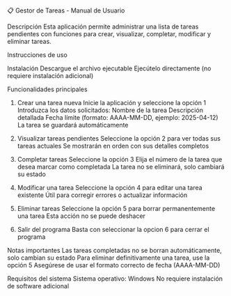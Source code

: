 
📋 Gestor de Tareas - Manual de Usuario

Descripción
Esta aplicación permite administrar una lista de tareas pendientes con funciones para crear, visualizar, completar, modificar y eliminar tareas.

Instrucciones de uso


Instalación
Descargue el archivo ejecutable
Ejecútelo directamente (no requiere instalación adicional)


Funcionalidades principales

1. Crear una tarea nueva
Inicie la aplicación y seleccione la opción 1
Introduzca los datos solicitados:
Nombre de la tarea
Descripción detallada
Fecha límite (formato: AAAA-MM-DD, ejemplo: 2025-04-12)
La tarea se guardará automáticamente


2. Visualizar tareas pendientes
Seleccione la opción 2 para ver todas sus tareas actuales
Se mostrarán en orden con sus detalles completos


3. Completar tareas
Seleccione la opción 3
Elija el número de la tarea que desea marcar como completada
La tarea no se eliminará, solo cambiará su estado


4. Modificar una tarea
Seleccione la opción 4 para editar una tarea existente
Útil para corregir errores o actualizar información


5. Eliminar tareas
Seleccione la opción 5 para borrar permanentemente una tarea
Esta acción no se puede deshacer

6. Salir del programa
Basta con seleccionar la opcion 6 para cerrar el programa


Notas importantes
Las tareas completadas no se borran automáticamente, solo cambian su estado
Para eliminar definitivamente una tarea, use la opción 5
Asegúrese de usar el formato correcto de fecha (AAAA-MM-DD)


Requisitos del sistema
Sistema operativo: Windows
No requiere instalación de software adicional

